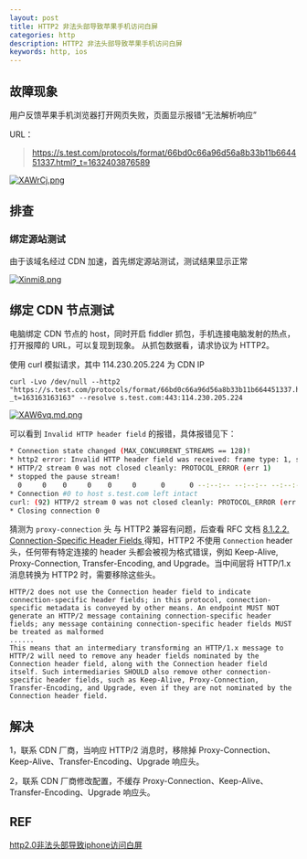 ```yaml
---
layout: post
title: HTTP2 非法头部导致苹果手机访问白屏
categories: http
description: HTTP2 非法头部导致苹果手机访问白屏
keywords: http, ios
---
```


## 故障现象

用户反馈苹果手机浏览器打开网页失败，页面显示报错“无法解析响应”

URL：
> https://s.test.com/protocols/format/66bd0c66a96d56a8b33b11b664451337.html?_t=1632403876589

[![XAWrCj.png](https://s1.ax1x.com/2022/05/26/XAWrCj.png)](https://imgtu.com/i/XAWrCj)

## 排查

### 绑定源站测试

由于该域名经过 CDN 加速，首先绑定源站测试，测试结果显示正常

[![Xinmi8.png](https://s1.ax1x.com/2022/05/24/Xinmi8.png)](https://imgtu.com/i/Xinmi8)

## 绑定 CDN 节点测试
电脑绑定 CDN 节点的 host，同时开启 fiddler 抓包，手机连接电脑发射的热点，打开报障的 URL，可以复现到现象。
从抓包数据看，请求协议为 HTTP2。

使用 curl 模拟请求，其中 114.230.205.224 为 CDN IP

```
curl -Lvo /dev/null --http2 "https://s.test.com/protocols/format/66bd0c66a96d56a8b33b11b664451337.html?_t=163163163163" --resolve s.test.com:443:114.230.205.224
```

[![XAW6vq.md.png](https://s1.ax1x.com/2022/05/26/XAW6vq.md.png)](https://imgtu.com/i/XAW6vq)

可以看到 `Invalid HTTP header field` 的报错，具体报错见下：
```bash
* Connection state changed (MAX_CONCURRENT_STREAMS == 128)!
* http2 error: Invalid HTTP header field was received: frame type: 1, stream: 1, name: [proxy-connection], value: [keep-alive]
* HTTP/2 stream 0 was not closed cleanly: PROTOCOL_ERROR (err 1)
* stopped the pause stream!
  0     0    0     0    0     0      0      0 --:--:-- --:--:-- --:--:--     0
* Connection #0 to host s.test.com left intact
curl: (92) HTTP/2 stream 0 was not closed cleanly: PROTOCOL_ERROR (err 1)
* Closing connection 0
```

猜测为 `proxy-connection` 头 与 HTTP2 兼容有问题，后查看 RFC 文档 [8.1.2.2. Connection-Specific Header Fields
](https://httpwg.org/specs/rfc7540.html#rfc.section.8.1.2.2) 得知，HTTP2 不使用 `Connection` header 头，任何带有特定连接的 header 头都会被视为格式错误，例如 Keep-Alive, Proxy-Connection, Transfer-Encoding, and Upgrade。当中间层将 HTTP/1.x 消息转换为 HTTP2 时，需要移除这些头。

```
HTTP/2 does not use the Connection header field to indicate connection-specific header fields; in this protocol, connection-specific metadata is conveyed by other means. An endpoint MUST NOT generate an HTTP/2 message containing connection-specific header fields; any message containing connection-specific header fields MUST be treated as malformed
......
This means that an intermediary transforming an HTTP/1.x message to HTTP/2 will need to remove any header fields nominated by the Connection header field, along with the Connection header field itself. Such intermediaries SHOULD also remove other connection-specific header fields, such as Keep-Alive, Proxy-Connection, Transfer-Encoding, and Upgrade, even if they are not nominated by the Connection header field.
```

## 解决

1，联系 CDN 厂商，当响应 HTTP/2 消息时，移除掉 Proxy-Connection、Keep-Alive、Transfer-Encoding、Upgrade 响应头。

2，联系 CDN 厂商修改配置，不缓存 Proxy-Connection、Keep-Alive、Transfer-Encoding、Upgrade 响应头。

## REF

[http2.0非法头部导致iphone访问白屏](https://cloud.tencent.com/developer/article/1754005)
